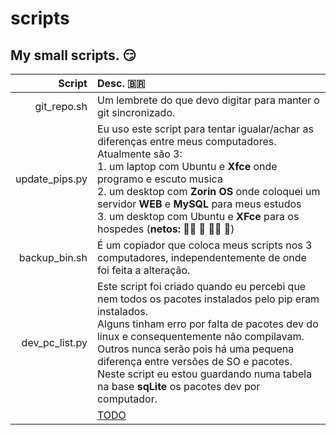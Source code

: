 # scripts

## My small scripts. :smirk:

|Script|Desc. :brazil:|
|-----:|:-----|
|git_repo.sh|Um lembrete do que devo digitar para manter o git sincronizado.|
|update_pips.py|Eu uso este script para tentar igualar/achar as diferenças entre meus computadores.<br /> Atualmente são 3:<br /> 1. um laptop com Ubuntu e <b>Xfce</b> onde programo e escuto musica<br /> 2. um desktop com <b>Zorin OS</b> onde coloquei um servidor <b>WEB</b> e <b>MySQL</b> para meus estudos<br /> 3. um desktop com Ubuntu e <b>XFce</b> para os hospedes (**netos: :girl::girl: :girl: :boy::girl: :boy:**)<br />|
|backup_bin.sh|É um copiador que coloca meus scripts nos 3 computadores, independentemente de onde foi feita a alteração.|
|dev_pc_list.py|Este script foi criado quando eu percebi que nem todos os pacotes instalados pelo pip eram instalados.<br />Alguns tinham erro por falta de pacotes dev do linux e consequentemente não compilavam.<br />Outros nunca serão pois há uma pequena diferença entre versões de SO e pacotes.<br />Neste script eu estou guardando numa tabela na base <b>sqLite</b> os pacotes dev por computador.|
||[TODO](https://github.com/freric-51/scripts/blob/main/TODO.md)|
